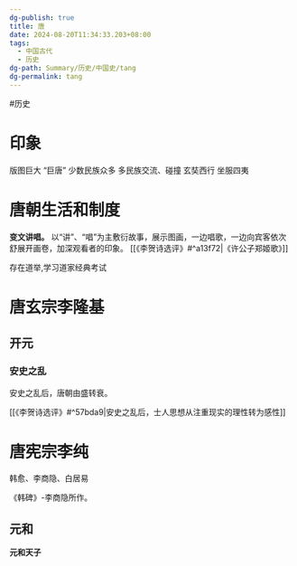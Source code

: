 ```yaml
---
dg-publish: true
title: 唐
date: 2024-08-20T11:34:33.203+08:00
tags:
  - 中国古代
  - 历史
dg-path: Summary/历史/中国史/tang
dg-permalink: tang
---
```




#历史

# 印象

版图巨大 “巨唐”
少数民族众多
多民族交流、碰撞
玄奘西行
坐服四夷

# 唐朝生活和制度


**变文讲唱。** 以“讲”、“唱”为主敷衍故事，展示图画，一边唱歌，一边向宾客依次舒展开画卷，加深观看者的印象。  [[《李贺诗选评》#^a13f72|《许公子郑姬歌》]]

存在道举,学习道家经典考试


# 唐玄宗李隆基

## 开元
### 安史之乱

安史之乱后，唐朝由盛转衰。

[[《李贺诗选评》#^57bda9|安史之乱后，士人思想从注重现实的理性转为感性]]



# 唐宪宗李纯


韩愈、李商隐、白居易

《韩碑》-李商隐所作。

## 元和

**元和天子**
